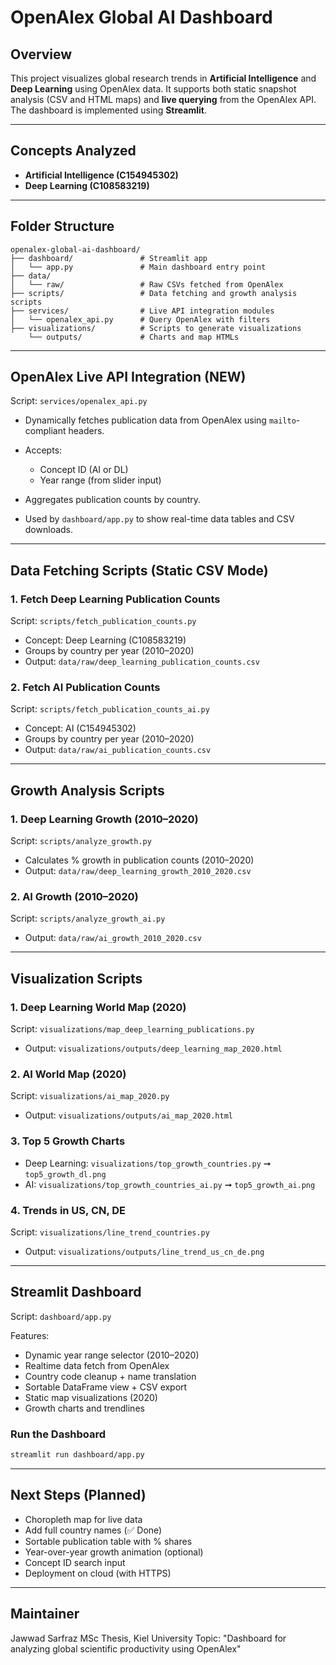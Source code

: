 # OpenAlex Global AI Dashboard

## Overview

This project visualizes global research trends in **Artificial Intelligence** and **Deep Learning** using OpenAlex data. It supports both static snapshot analysis (CSV and HTML maps) and **live querying** from the OpenAlex API. The dashboard is implemented using **Streamlit**.

---

## Concepts Analyzed

- **Artificial Intelligence (C154945302)**
- **Deep Learning (C108583219)**

---

## Folder Structure

```
openalex-global-ai-dashboard/
├── dashboard/               # Streamlit app
│   └── app.py               # Main dashboard entry point
├── data/
│   └── raw/                 # Raw CSVs fetched from OpenAlex
├── scripts/                 # Data fetching and growth analysis scripts
├── services/                # Live API integration modules
│   └── openalex_api.py      # Query OpenAlex with filters
├── visualizations/          # Scripts to generate visualizations
    └── outputs/             # Charts and map HTMLs
```

---

## OpenAlex Live API Integration (NEW)

Script: `services/openalex_api.py`

- Dynamically fetches publication data from OpenAlex using `mailto`-compliant headers.

- Accepts:

  - Concept ID (AI or DL)
  - Year range (from slider input)

- Aggregates publication counts by country.

- Used by `dashboard/app.py` to show real-time data tables and CSV downloads.

---

## Data Fetching Scripts (Static CSV Mode)

### 1. Fetch Deep Learning Publication Counts

Script: `scripts/fetch_publication_counts.py`

- Concept: Deep Learning (C108583219)
- Groups by country per year (2010–2020)
- Output: `data/raw/deep_learning_publication_counts.csv`

### 2. Fetch AI Publication Counts

Script: `scripts/fetch_publication_counts_ai.py`

- Concept: AI (C154945302)
- Groups by country per year (2010–2020)
- Output: `data/raw/ai_publication_counts.csv`

---

## Growth Analysis Scripts

### 1. Deep Learning Growth (2010–2020)

Script: `scripts/analyze_growth.py`

- Calculates % growth in publication counts (2010–2020)
- Output: `data/raw/deep_learning_growth_2010_2020.csv`

### 2. AI Growth (2010–2020)

Script: `scripts/analyze_growth_ai.py`

- Output: `data/raw/ai_growth_2010_2020.csv`

---

## Visualization Scripts

### 1. Deep Learning World Map (2020)

Script: `visualizations/map_deep_learning_publications.py`

- Output: `visualizations/outputs/deep_learning_map_2020.html`

### 2. AI World Map (2020)

Script: `visualizations/ai_map_2020.py`

- Output: `visualizations/outputs/ai_map_2020.html`

### 3. Top 5 Growth Charts

- Deep Learning: `visualizations/top_growth_countries.py` ➞ `top5_growth_dl.png`
- AI: `visualizations/top_growth_countries_ai.py` ➞ `top5_growth_ai.png`

### 4. Trends in US, CN, DE

Script: `visualizations/line_trend_countries.py`

- Output: `visualizations/outputs/line_trend_us_cn_de.png`

---

## Streamlit Dashboard

Script: `dashboard/app.py`

Features:

- Dynamic year range selector (2010–2020)
- Realtime data fetch from OpenAlex
- Country code cleanup + name translation
- Sortable DataFrame view + CSV export
- Static map visualizations (2020)
- Growth charts and trendlines

### Run the Dashboard

```bash
streamlit run dashboard/app.py
```

---

## Next Steps (Planned)

- Choropleth map for live data
- Add full country names (✅ Done)
- Sortable publication table with % shares
- Year-over-year growth animation (optional)
- Concept ID search input
- Deployment on cloud (with HTTPS)

---

## Maintainer

Jawwad Sarfraz
MSc Thesis, Kiel University
Topic: "Dashboard for analyzing global scientific productivity using OpenAlex"
